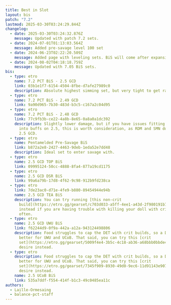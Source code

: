 ```yaml
---
title: Best in Slot
layout: bis
patch: "7.2"
lastmod: 2025-03-30T03:24:29.844Z
changelog:
  - date: 2025-03-30T03:24:32.876Z
    message: Updated with patch 7.2 sets.
  - date: 2024-07-01T01:13:03.564Z
    message: Added pre-savage level 100 set
  - date: 2024-06-23T02:22:20.509Z
    message: Added page with leveling sets. BiS will come after expansion launch.
  - date: 2024-08-02T04:18:18.759Z
    message: Updated with 7.05 BiS sets.
bis:
  - type: etro
    name: 7.2 PCT BiS - 2.5 GCD
    link: 03b1e1f7-6154-4504-8fbe-d7afe27989c0
    description: Absolute highest simming set, but very tight to get rainbow drip in buffs.
  - type: etro
    name: 7.2 PCT BiS - 2.49 GCD
    link: 9a90d965-7b30-483d-b3c5-c167a2c04d95
  - type: etro
    name: 7.2 PCT BiS - 2.48 GCD
    link: 77c9fb3b-ce22-4a8b-8e65-0a8a0a1dc392
    description: Slightly lower damage, but if you have issues fitting the last RD
      into buffs on 2.5, this is worth consideration, as RDM and SMN don't want
      2.5 GCD.
  - type: etro
    name: Pentamelded Pre-Savage BiS
    link: b872a2e8-2427-4463-9deb-1eda52e7dd48
    description: Ideal set to enter savage with.
  - type: etro
    name: 2.5 GCD TOP BiS
    link: 09995124-50cc-4888-8fa4-877a19cd1175
  - type: etro
    name: 2.5 GCD DSR BiS
    link: 99a6a79b-17d8-4f62-9c98-912b9fd238ca
  - type: etro
    link: 7de23ac0-d71e-4fe9-b880-89454944e94b
    name: 2.5 GCD TEA BiS
    description: You can try running [this non-crit
      build](https://etro.gg/gearset/c703d033-a5ff-4ee1-a43d-2f980191b758)
      instead if you are having trouble with killing your doll with crits too
      often.
  - type: etro
    name: 2.5 GCD UWU BiS
    link: f62244d9-0f9a-442a-a12a-943124498806
    description: Food struggles to cap the DET with crit builds, so a DET/DH set is
      better for UWU and UCoB. That said, you can try this [crit
      set](https://etro.gg/gearset/5009f4e4-3b5c-4c18-ab36-a68bbb0bbde4) if you
      desire instead.
  - type: etro
    description: Food struggles to cap the DET with crit builds, so a DET/DH set is
      better for UWU and UCoB. That said, you can try this [crit
      set](https://etro.gg/gearset/7345f909-8930-49d0-9ec6-11d91143e907) if you
      desire instead.
    name: 2.5 UCoB BiS
    link: 535a7ddf-f554-414f-b1c3-49c0485ea11c
authors:
  - Laille-Ormesaing
  - balance-pct-staff
---
```

